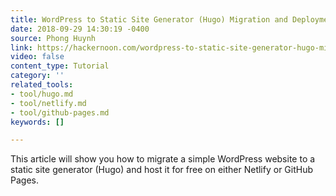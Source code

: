 ```yaml
---
title: WordPress to Static Site Generator (Hugo) Migration and Deployment
date: 2018-09-29 14:30:19 -0400
source: Phong Huynh
link: https://hackernoon.com/wordpress-to-static-site-generator-hugo-migration-and-deployment-788a69b93e66
video: false
content_type: Tutorial
category: ''
related_tools:
- tool/hugo.md
- tool/netlify.md
- tool/github-pages.md
keywords: []

---
```

This article will show you how to migrate a simple WordPress website to a static site generator (Hugo) and host it for free on either Netlify or GitHub Pages.